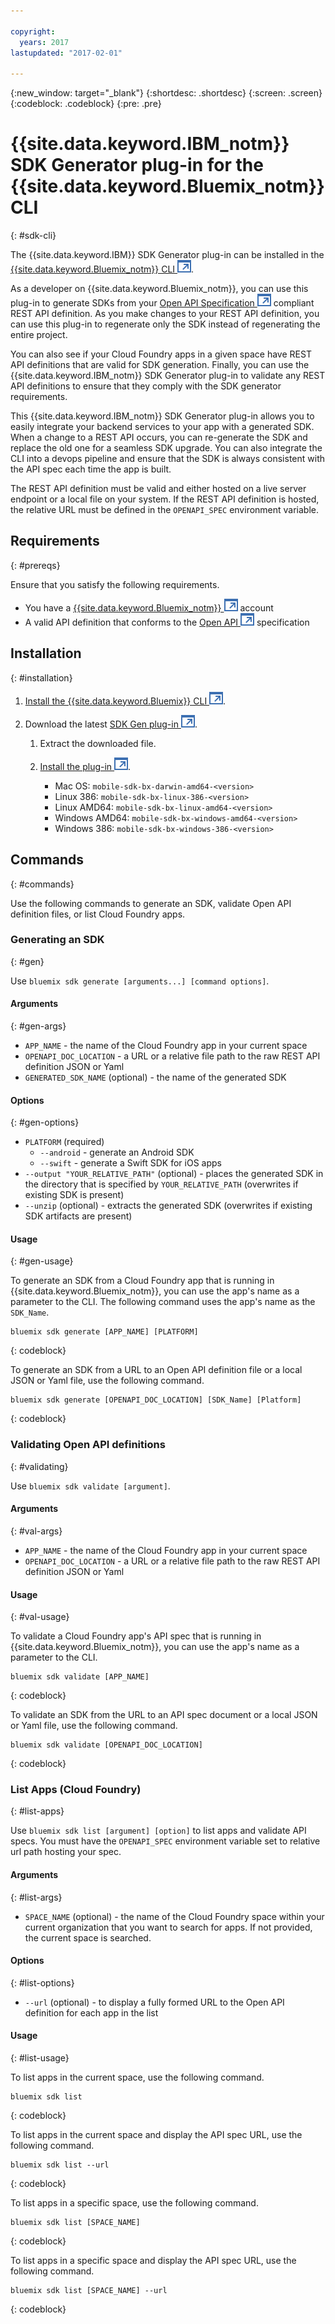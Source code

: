 ```yaml
---

copyright:
  years: 2017
lastupdated: "2017-02-01"

---
```

{:new_window: target="_blank"}
{:shortdesc: .shortdesc}
{:screen: .screen}
{:codeblock: .codeblock}
{:pre: .pre}

# {{site.data.keyword.IBM_notm}} SDK Generator plug-in for the {{site.data.keyword.Bluemix_notm}} CLI
{: #sdk-cli}

The {{site.data.keyword.IBM}} SDK Generator plug-in can be installed in the [{{site.data.keyword.Bluemix_notm}} CLI ![External link icon](../icons/launch-glyph.svg "External link icon")](/docs/cli/reference/bluemix_cli/index.html).

As a developer on {{site.data.keyword.Bluemix_notm}}, you can use this plug-in to generate SDKs from your [Open API Specification ![External link icon](../icons/launch-glyph.svg "External link icon")](https://www.openapis.org/) compliant REST API definition. As you make changes to your REST API definition, you can use this plug-in to regenerate only the SDK instead of regenerating the entire project.

You can also see if your Cloud Foundry apps in a given space have REST API definitions that are valid for SDK generation. Finally, you can use the {{site.data.keyword.IBM_notm}} SDK Generator plug-in to validate any REST API definitions to ensure that they comply with the SDK generator requirements.

This {{site.data.keyword.IBM_notm}} SDK Generator plug-in allows you to easily integrate your backend services to your app with a generated SDK. When a change to a REST API occurs, you can re-generate the SDK and replace the old one for a seamless SDK upgrade. You can also integrate the CLI into a devops pipeline and ensure that the SDK is always consistent with the API spec each time the app is built.

The REST API definition must be valid and either hosted on a live server endpoint or a local file on your system. If the REST API definition is hosted, the relative URL must be defined in the `OPENAPI_SPEC` environment variable.


## Requirements
{: #prereqs}

Ensure that you satisfy the following requirements.

* You have a [{{site.data.keyword.Bluemix_notm}} ![External link icon](../icons/launch-glyph.svg "External link icon")](http://bluemix.net) account
* A valid API definition that conforms to the [Open API ![External link icon](../icons/launch-glyph.svg "External link icon")](https://www.openapis.org/) specification


## Installation
{: #installation}

1. [Install the {{site.data.keyword.Bluemix}} CLI ![External link icon](../icons/launch-glyph.svg "External link icon")](http://clis.ng.bluemix.net/ui/home.html).

2. Download the latest [SDK Gen plug-in ![External link icon](../icons/launch-glyph.svg "External link icon")](http://clis.ng.bluemix.net/ui/repository.html#bluemix-plugins).
   
   1. Extract the downloaded file.

   2. [Install the plug-in ![External link icon](../icons/launch-glyph.svg "External link icon")](/docs/cli/reference/bluemix_cli/index.html#install_plug-in).

      * Mac OS: `mobile-sdk-bx-darwin-amd64-<version>`
      * Linux 386: `mobile-sdk-bx-linux-386-<version>`
      * Linux AMD64: `mobile-sdk-bx-linux-amd64-<version>`
      * Windows AMD64: `mobile-sdk-bx-windows-amd64-<version>`
      * Windows 386: `mobile-sdk-bx-windows-386-<version>`


## Commands
{: #commands}

Use the following commands to generate an SDK, validate Open API definition files, or list Cloud Foundry apps.


### Generating an SDK
{: #gen}

Use `bluemix sdk generate [arguments...] [command options]`.


#### Arguments
{: #gen-args}

* `APP_NAME` - the name of the Cloud Foundry app in your current space
* `OPENAPI_DOC_LOCATION` - a URL or a relative file path to the raw REST API definition JSON or Yaml
* `GENERATED_SDK_NAME` (optional) - the name of the generated SDK


#### Options
{: #gen-options}

* `PLATFORM` (required)
   * `--android` - generate an Android SDK
   * `--swift` - generate a Swift SDK for iOS apps
* `--output "YOUR_RELATIVE_PATH"` (optional) - places the generated SDK in the directory that is specified by `YOUR_RELATIVE_PATH` (overwrites if existing SDK is present)
* `--unzip` (optional) - extracts the generated SDK (overwrites if existing SDK artifacts are present)


#### Usage
{: #gen-usage}

To generate an SDK from a Cloud Foundry app that is running in {{site.data.keyword.Bluemix_notm}}, you can use the app's name as a parameter to the CLI. The following command uses the app's name as the `SDK_Name`.

```
bluemix sdk generate [APP_NAME] [PLATFORM]
```
{: codeblock}

To generate an SDK from a URL to an Open API definition file or a local JSON or Yaml file, use the following command.

```
bluemix sdk generate [OPENAPI_DOC_LOCATION] [SDK_Name] [Platform]
```
{: codeblock}


### Validating Open API definitions
{: #validating}

Use `bluemix sdk validate [argument]`.


#### Arguments
{: #val-args}

* `APP_NAME` - the name of the Cloud Foundry app in your current space
* `OPENAPI_DOC_LOCATION` - a URL or a relative file path to the raw REST API definition JSON or Yaml


#### Usage
{: #val-usage}

To validate a Cloud Foundry app's API spec that is running in {{site.data.keyword.Bluemix_notm}}, you can use the app's name as a parameter to the CLI.

```
bluemix sdk validate [APP_NAME]
```
{: codeblock}
      
To validate an SDK from the URL to an API spec document or a local JSON or Yaml file, use the following command.

```
bluemix sdk validate [OPENAPI_DOC_LOCATION]
```
{: codeblock}



### List Apps (Cloud Foundry)
{: #list-apps}

Use `bluemix sdk list [argument] [option]` to list apps and validate API specs. You must have the `OPENAPI_SPEC` environment variable set to relative url path hosting your spec.

#### Arguments
{: #list-args}

* `SPACE_NAME` (optional) - the name of the Cloud Foundry space within your current organization that you want to search for apps. If not provided, the current space is searched.


#### Options
{: #list-options}

* `--url` (optional) - to display a fully formed URL to the Open API definition for each app in the list


#### Usage
{: #list-usage}

To list apps in the current space, use the following command.

```
bluemix sdk list
```
{: codeblock}

To list apps in the current space and display the API spec URL, use the following command.

```
bluemix sdk list --url
```
{: codeblock}

To list apps in a specific space, use the following command.

```
bluemix sdk list [SPACE_NAME]
```
{: codeblock}

To list apps in a specific space and display the API spec URL, use the following command.

```
bluemix sdk list [SPACE_NAME] --url
```
{: codeblock}
